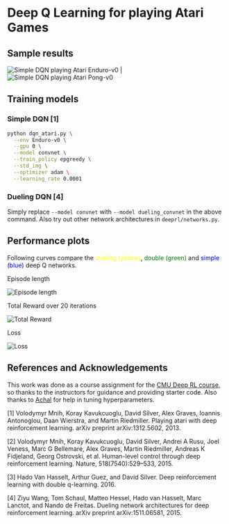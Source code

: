 Deep Q Learning for playing Atari Games
=======================================

## Sample results


![Simple DQN playing Atari Enduro-v0](https://github.com/rohitgirdhar/Deep-Q-Networks/raw/master/assets/dqn_enduro.gif) | ![Simple DQN playing Atari Pong-v0](https://github.com/rohitgirdhar/Deep-Q-Networks/raw/master/assets/dqn_pong.gif)


## Training models

### Simple DQN [1]

```bash
python dqn_atari.py \
  --env Enduro-v0 \
  --gpu 0 \
  --model convnet \
  --train_policy epgreedy \
  --std_img \
  --optimizer adam \
  --learning_rate 0.0001
```

### Dueling DQN [4]

Simply replace `--model convnet` with `--model dueling_convnet` in the above command. Also try out other network architectures in `deeprl/networks.py`.

## Performance plots

Following curves compare the
<span style="color:yellow">dueling (yellow)</span>,
<span style="color:green">double (green)</span> and
<span style="color:blue">simple (blue)</span>
deep Q networks.

Episode length

![Episode length](https://github.com/rohitgirdhar/Deep-Q-Networks/raw/master/assets/episode_len.png)

Total Reward over 20 iterations

![Total Reward](https://github.com/rohitgirdhar/Deep-Q-Networks/raw/master/assets/reward.png)

Loss

![Loss](https://github.com/rohitgirdhar/Deep-Q-Networks/raw/master/assets/loss.png)

## References and Acknowledgements

This work was done as a course assignment for the [CMU Deep RL course](https://katefvision.github.io/), so thanks to the instructors for guidance and providing starter code. Also thanks to [Achal](http://www.achaldave.com/) for help in tuning hyperparameters.

[1] Volodymyr Mnih, Koray Kavukcuoglu, David Silver, Alex Graves, Ioannis Antonoglou,
Daan Wierstra, and Martin Riedmiller. Playing atari with deep reinforcement learning.
arXiv preprint arXiv:1312.5602, 2013.

[2] Volodymyr Mnih, Koray Kavukcuoglu, David Silver, Andrei A Rusu, Joel Veness, Marc G
Bellemare, Alex Graves, Martin Riedmiller, Andreas K Fidjeland, Georg Ostrovski, et al.
Human-level control through deep reinforcement learning. Nature, 518(7540):529–533,
2015.

[3] Hado Van Hasselt, Arthur Guez, and David Silver. Deep reinforcement learning with
double q-learning. 2016.

[4] Ziyu Wang, Tom Schaul, Matteo Hessel, Hado van Hasselt, Marc Lanctot, and Nando
de Freitas. Dueling network architectures for deep reinforcement learning. arXiv preprint
arXiv:1511.06581, 2015.
